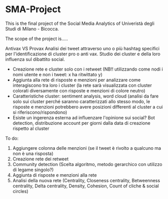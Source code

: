 # SMA-Project

This is the final project of the Social Media Analytics of Univeristà degli Studi di Milano - Bicocca.

The scope of the project is.....

Antivax VS Provax
Analisi dei tweet attraverso uno o più hashtag specifici per l'identificazione di cluster pro o anti vax. Studio dei cluster e della loro influenza sul dibattito social.

- Creazione rete e cluster solo con i retweet (NB!! utilizzando come nodi i nomi utente e non i tweet: x ha ritwittato y) 
- Aggiunta alla rete di risposte e menzioni per analizzare come interagiscono tra loro i cluster (la rete sarà visualizzata con cluster colorati diversamente con risposte e menzioni di colore neutro)
- Caratteristiche cluster: sentiment analysis, word cloud (analisi da fare solo sui cluster perché saranno caratterizzati allo stesso modo, le risposte e menzioni potrebbero avere posizioni differenti al cluster a cui si riferiscono/rispondono) 
- Esiste un ingerenza esterna ad influenzare l'opinione sui social? Bot detection, distribuzione account per giorni dalla data di creazione rispetto al cluster

To do:
1. Aggiungere colonna delle menzioni (se il tweet è rivolto a qualcuno ma non è una risposta)
2. Creazione rete dei retweet
3. Community detection (Scelta algoritmo, metodo gerarchico con utilizzo di legame singolo?)
4. Aggiunta di risposte e menzioni alla rete
5. Analisi della nuova rete (Centrality, Closeness centrality, Betweenness centrality, Delta centrality, Density, Cohesion, Count of cliche & social circles)


